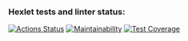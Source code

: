 ### Hexlet tests and linter status:
[![Actions Status](https://github.com/Azeend/java-project-78/workflows/hexlet-check/badge.svg)](https://github.com/Azeend/java-project-78/actions)
[![Maintainability](https://api.codeclimate.com/v1/badges/2c6c89ccfbe569a684a0/maintainability)](https://codeclimate.com/github/Azeend/java-project-78/maintainability)
[![Test Coverage](https://api.codeclimate.com/v1/badges/2c6c89ccfbe569a684a0/test_coverage)](https://codeclimate.com/github/Azeend/java-project-78/test_coverage)
